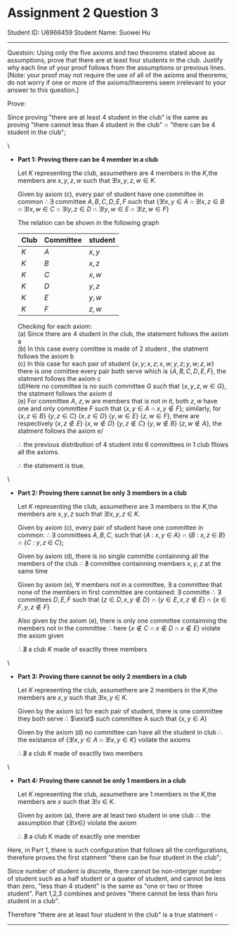 
# Assignment 2 Question 3 

Student ID: U6966459
Student Name: Suowei Hu

---
Questoin:
Using only the five axioms and two theorems stated above as assumptions, prove that there
are at least four students in the club.
Justify why each line of your proof follows from the assumptions or previous lines.
[Note: your proof may not require the use of all of the axioms and theorems; do not worry
if one or more of the axioms/theorems seem irrelevant to your answer to this question.]


Prove:

Since proving "there are at least 4 student in the club" is the same as proving "there cannot less than 4 student in the club" $\cap$ "there can be 4 student in the club"; 

\

* **Part 1: Proving there can be 4 member in a club**
    
    Let $K$ representing the club, assumethere are 4 members in the $K$,the members are $x,y,z,w$ such that $\exists! x,y,z,w \in K$.

    Given by axiom (c), every pair of student have one committee in common $\therefore \exists$ committee $A,B,C,D,E,F$ such that {$\exists! x,y\in A \cap \exists!x,z\in B \cap \exists! x,w \in C \cap \exists! y,z \in D \cap \exists! y,w\in E \cap \exists! z,w \in F$}

    The relation can be shown in the following graph

    |Club|Committee|student|
    |-|-|-|
    |$K$|$A$|$x,y$
    |$K$|$B$|$x,z$
    |$K$|$C$|$x,w$
    |$K$|$D$|$y,z$
    |$K$|$E$|$y,w$
    |$K$|$F$|$z,w$

    Checking for each axiom:\
    (a) Since there are 4 student in the club, the statement follows the axiom a\
    (b) In this case every comittee is made of 2 student , the statment follows the axiom b \
    (c) In this case for each pair of student {$x,y; x,z; x,w; y,z; y,w; z,w$} there is one comittee every pair both serve which is {$A,B,C,D,E,F$}, the statment follows the axiom c\
    (d)Here no committee is no such committee $G$ such that {$x,y,z,w \in G$}, the statment follows the axiom d\
    (e) For committee $A$, $z,w$ are members that is not in it, both $z, w$ have one and only committee $F$ such that {$x,y \in A \cap x,y \notin F$}; similarly, for {$x,z \in B$} {$y,z \in C$} {$x,z \in D$} {$y,w \in E$} {$z,w \in F$}, there are respectively {$x,z \notin E$} {$x,w \notin D$} {$y,z \notin C$}  {$y,w \notin B$} {$z,w \notin A$}, the statment follows the axiom e/

    $\therefore$ the previous distribution of 4 student into 6 committees in 1 club fllows all the axioms.

    $\therefore$ the statement is true.

\

* **Part 2: Proving there cannot be only 3 members in a club**

    Let $K$ representing the club, assumethere are 3 members in the $K$,the members are $x,y,z$ such that $\exists!x,y,z$ $\in$ $K$.

    Given by axiom (c), every pair of student have one committee in common: $\therefore\exists$ committees $A,B,C$, such that {$A$ : $x,y$ $\in$ $A$} $\cap$ {$B$ : $x,z$ $\in$ $B$} $\cap$ {$C$ : $y,z$ $\in$ $C$}; 

    Given by axiom (d), there is no single committe containning all the members of the club $\therefore\nexists$  committee containning members $x,y,z$ at the same time

    Given by axiom (e), $\forall$ members not in a committee, $\exists$ a committee that none of the members in first committee are contained: $\exists$ committe $\therefore$ $\exists$ committees $D,E,F$ such that {$z\in D, x,y \notin D$} $\cap$ {$y\in E, x,z \notin E$} $\cap$ {$x \in F, y,z \notin F$}

    Also given by the axiom (e), there is only one committee containning the members not in the committee $\therefore$  here {$x \notin C \cap x \notin D \cap x \notin E$} violate the axiom given

    $\therefore \nexists$ a club $K$ made of exactlly three members 

\

* **Part 3: Proving there cannot be only 2 members in a club**

    Let $K$ representing the club, assumethere are 2 members in the $K$,the members are $x,y$ such that $\exists!x,y$ $\in$ $K$.

    Given by the axiom (c) for each pair of student, there is one committee they both serve $\therefore$ $\exist$ such committee A such that {$x,y\in A$}

    Given by the axiom (d) no committee can have all the student in club $\therefore$ the existance of {$\exists! x,y \in A \cap \exists!x,y \in K$} voilate the axioms

    $\therefore \nexists$ a club $K$ made of exactlly two members

\

* **Part 4:  Proving there cannot be only 1 members in a club**

    Let $K$ representing the club, assumethere are 1 members in the $K$,the members are $x$ such that $\exists!x$ $\in$ $K$.

    Given by axiom (a), there are at least two student in one club $\therefore$ the assumption that {$\exists! x \in$} violate the axiom

    $\therefore$ $\nexists$ a club K made of exactlly one member


Here, in Part 1, there is such configuration that follows all the configurations, therefore proves the first statment "there can be four student in the club";

Since number of student is discrete, there cannot be non-interger number of student such as a half student or a quater of student, and cannot be less than zero, "less than 4 student" is the same as "one or two or three student". Part 1,2,3 combines and proves "there cannot be less than foru student in a club".

Therefore "there are at least four student in the club" is a true statment $\square$

---

